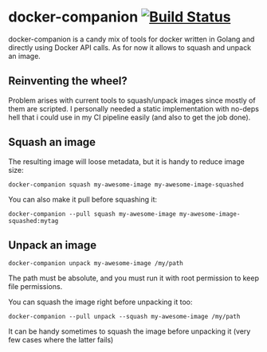 # docker-companion [![Build Status](https://travis-ci.org/mudler/docker-companion.svg?branch=master)](https://travis-ci.org/mudler/docker-companion)

docker-companion is a candy mix of tools for docker written in Golang and directly using Docker API calls. As for now it allows to squash and unpack an image.

## Reinventing the wheel?

Problem arises with current tools to squash/unpack images since mostly of them are scripted. I personally needed a static implementation with no-deps hell that i could use in my CI pipeline easily (and also to get the job done).

## Squash an image

The resulting image will loose metadata, but it is handy to reduce image size:

    docker-companion squash my-awesome-image my-awesome-image-squashed

You can also make it pull before squashing it:

    docker-companion --pull squash my-awesome-image my-awesome-image-squashed:mytag

## Unpack an image

    docker-companion unpack my-awesome-image /my/path

The path must be absolute, and you must run it with root permission to keep file permissions.

You can squash the image right before unpacking it too:

    docker-companion --pull unpack --squash my-awesome-image /my/path

It can be handy sometimes to squash the image before unpacking it (very few cases where the latter fails)
